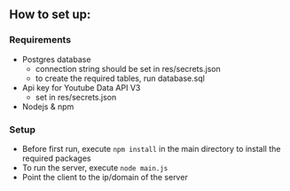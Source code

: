 ## How to set up:
### Requirements
* Postgres database
    * connection string should be set in res/secrets.json
    * to create the required tables, run database.sql
* Api key for Youtube Data API V3
    * set in res/secrets.json
* Nodejs & npm

### Setup
* Before first run, execute `npm install` in the main directory to install the required packages
* To run the server, execute `node main.js`
* Point the client to the ip/domain of the server